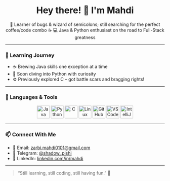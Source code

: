 <h1 align="center">Hey there! 👋 I'm Mahdi</h1>

<p align="center">
🧠 Learner of bugs & wizard of semicolons; still searching for the perfect coffee/code combo ☕  
💻 Java & Python enthusiast on the road to Full-Stack greatness
</p>

---

### 🐣 Learning Journey

- ☕ Brewing Java skills one exception at a time  
- 🐍 Soon diving into Python with curiosity  
- ⚙️ Previously explored C – got battle scars and bragging rights!

---

### 🧰 Languages & Tools

<p align="center">
  <img src="https://cdn.jsdelivr.net/gh/devicons/devicon/icons/java/java-original.svg" alt="Java" width="40" height="40"/>
  <img src="https://cdn.jsdelivr.net/gh/devicons/devicon/icons/python/python-original.svg" alt="Python" width="40" height="40"/>
  <img src="https://cdn.jsdelivr.net/gh/devicons/devicon/icons/c/c-original.svg" alt="C" width="40" height="40"/>
  <img src="https://cdn.jsdelivr.net/gh/devicons/devicon/icons/linux/linux-original.svg" alt="Linux" width="40" height="40"/>
  <img src="https://cdn.jsdelivr.net/gh/devicons/devicon/icons/github/github-original.svg" alt="GitHub" width="40" height="40"/>
  <img src="https://cdn.jsdelivr.net/gh/devicons/devicon/icons/vscode/vscode-original.svg" alt="VS Code" width="40" height="40"/>
  <img src="https://cdn.jsdelivr.net/gh/devicons/devicon/icons/intellij/intellij-original.svg" alt="IntelliJ IDEA" width="40" height="40"/>
</p>

---


### 📫 Connect With Me

- 📧 Email: zarbi.mahdi0101@gmail.com  
- 💬 Telegram: [@shadow_pishi](https://t.me/shadow_pishi)  
- 💼 LinkedIn: [linkedin.com/in/mahdi](https://linkedin.com/in/mahdi)

---

> “Still learning, still coding, still having fun.” 🌟

